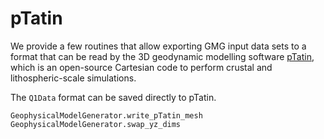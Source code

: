 # pTatin

We provide a few routines that allow exporting GMG input data sets to a format that can be read by the 3D geodynamic modelling software [pTatin](https://bitbucket.org/dmay/ptatin-total-dev.git/src), which is an open-source Cartesian code to perform crustal and lithospheric-scale simulations. 

The `Q1Data` format can be saved directly to pTatin.

```@docs
GeophysicalModelGenerator.write_pTatin_mesh
GeophysicalModelGenerator.swap_yz_dims
```